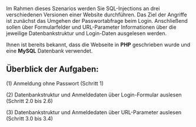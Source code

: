 Im Rahmen dieses Szenarios werden Sie SQL-Injections an drei verschiedenen Versionen einer Website durchführen.
Das Ziel der Angriffe ist zunächst das Umgehen der Passwortabfrage beim Login. 
Anschließend sollen über Formularfelder und URL-Parameter Informationen über die jeweilige Datenbankstruktur
und Login-Daten ausgelesen werden.

Ihnen ist bereits bekannt, dass die Webseite in **PHP** geschrieben wurde
und eine **MySQL** Datenbank verwendet.

## Überblick der Aufgaben:

(1) Anmeldung ohne Passwort (Schritt 1)

(2) Datenbankstruktur und Anmeldedaten über Login-Formular auslesen (Schritt 2.0 bis 2.6)

(3) Datenbankstruktur und Anmeldedaten über URL-Parameter auslesen (Schritt 3.0 bis 3.4)
